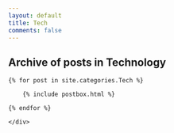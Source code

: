 ```yaml
---
layout: default
title: Tech
comments: false
---
```


<!-- Begin List Posts
================================================== -->
<section class="recent-posts">
	<div class="section-title">
	    <h2>Archive of posts in <span>Technology</span></h2>
	</div>
	<div class="row listrecent">

	{% for post in site.categories.Tech %}

	    {% include postbox.html %}

	{% endfor %}

	</div>
</section>